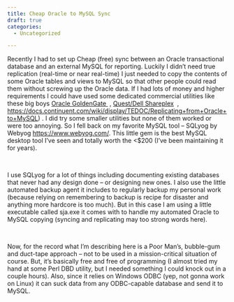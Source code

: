 ```yaml
---
title: Cheap Oracle to MySQL Sync
draft: true
categories:
  - Uncategorized

---
```

Recently I had to set up Cheap (free) sync between an Oracle transactional database and an external MySQL for reporting. Luckily I didn&#8217;t need true replication (real-time or near real-time) I just needed to copy the contents of some Oracle tables and views to MySQL so that other people could read them without screwing up the Oracle data. If I had lots of money and higher requirements I could have used some dedicated commercial utilities like these big boys <a href="http://www.oracle.com/technetwork/middleware/goldengate/overview/index.html" target="_blank">Oracle GoldenGate </a> , <a href="http://www.quest.com/shareplex-for-oracle/ " target="_blank">Quest/Dell Shareplex</a>  , https://docs.continuent.com/wiki/display/TEDOC/Replicating+from+Oracle+to+MySQL) . I did try some smaller utilities but none of them worked or were too annoying. So I fell back on my favorite MySQL tool – SQLyog by Webyog https://www.webyog.com/. This little gem is the best MySQL desktop tool I’ve seen and totally worth the <$200 (I’ve been maintaining it for years).

&nbsp;

I use SQLyog for a lot of things including documenting existing databases that never had any design done – or designing new ones. I also use the little automated backup agent it includes to regularly backup my personal work (because relying on remembering to backup is recipe for disaster and anything more hardcore is too much). But in this case I am using a little executable called sja.exe it comes with to handle my automated Oracle to MySQL copying (syncing and replicating may too strong words here).

&nbsp;

Now, for the record what I’m describing here is a Poor Man’s, bubble-gum and duct-tape approach – not to be used in a mission-critical situation of course. But, it’s basically free and free of programming (I almost tried my hand at some Perl DBD utility, but I needed something I could knock out in a couple hours). Also, since it relies on Windows ODBC (yep, not gonna work on Linux) it can suck data from any ODBC-capable database and send it to MySQL.

&nbsp;